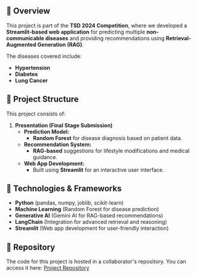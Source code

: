 ## 📌 Overview
This project is part of the **TSD 2024 Competition**, where we developed a **Streamlit-based web application** for predicting multiple **non-communicable diseases** and providing recommendations using **Retrieval-Augmented Generation (RAG)**.

The diseases covered include:
- **Hypertension**
- **Diabetes**
- **Lung Cancer**

## 📂 Project Structure
This project consists of:

1. **Presentation (Final Stage Submission)**
   - **Prediction Model:**
     - **Random Forest** for disease diagnosis based on patient data.
   - **Recommendation System:**
     - **RAG-based** suggestions for lifestyle modifications and medical guidance.
   - **Web App Development:**
     - Built using **Streamlit** for an interactive user interface.

## 🚀 Technologies & Frameworks
- **Python** (pandas, numpy, joblib, scikit-learn)
- **Machine Learning** (Random Forest for disease prediction)
- **Generative AI** (Gemini AI for RAG-based recommendations)
- **LangChain** (Integration for advanced retrieval and reasoning)
- **Streamlit** (Web app development for user-friendly interaction)

## 📌 Repository
The code for this project is hosted in a collaborator's repository. You can access it here:
[Project Repository](<https://github.com/Hajranazbytama/tsdn24>)

